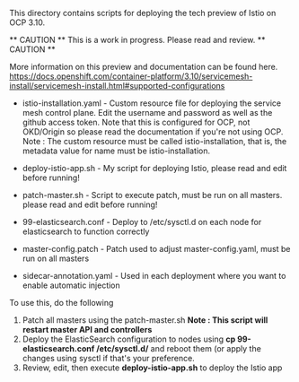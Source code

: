 This directory contains scripts for deploying the tech preview of Istio on OCP 3.10. 

** CAUTION ** This is a work in progress. Please read and review. ** CAUTION **

More information on this preview and documentation can be found here.
https://docs.openshift.com/container-platform/3.10/servicemesh-install/servicemesh-install.html#supported-configurations

- istio-installation.yaml - Custom resource file for deploying the service mesh control plane. Edit the username and password as well as the github access token. Note that this is configured for OCP, not OKD/Origin so please read the documentation if you're not using OCP. Note : The custom resource must be called istio-installation, that is, the metadata value for name must be istio-installation.
- deploy-istio-app.sh - My script for deploying Istio, please read and edit before running!
- patch-master.sh - Script to execute patch, must be run on all masters. please read and edit before running!

- 99-elasticsearch.conf - Deploy to /etc/sysctl.d on each node for elasticsearch to function correctly
- master-config.patch - Patch used to adjust master-config.yaml, must be run on all masters
- sidecar-annotation.yaml - Used in each deployment where you want to enable automatic injection

To use this, do the following

1. Patch all masters using the patch-master.sh **Note : This script will restart master API and controllers**
2. Deploy the ElasticSearch configuration to nodes using __cp 99-elasticsearch.conf /etc/sysctl.d/__ and reboot them (or apply the changes using sysctl if that's your preference.
3. Review, edit, then execute __deploy-istio-app.sh__ to deploy the Istio app
